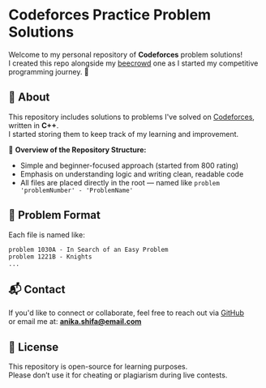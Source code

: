 # Codeforces Practice Problem Solutions
Welcome to my personal repository of **Codeforces** problem solutions!  
I created this repo alongside my [beecrowd](https://github.com/YourGitHubUsername/beecrowd) one as I started my competitive programming journey. 🌱

## 📌 About
This repository includes solutions to problems I've solved on [Codeforces](https://codeforces.com/), written in **C++**.  
I started storing them to keep track of my learning and improvement.

📝 **Overview of the Repository Structure:**

- Simple and beginner-focused approach (started from 800 rating)  
- Emphasis on understanding logic and writing clean, readable code  
- All files are placed directly in the root — named like `problem 'problemNumber' - 'ProblemName'` 

## 🧾 Problem Format
Each file is named like:

```
problem 1030A - In Search of an Easy Problem
problem 1221B - Knights
...
```

## 📬 Contact
If you'd like to connect or collaborate, feel free to reach out via [GitHub](https://github.com/YourGitHubUsername)  
or email me at: **anika.shifa@email.com**

## 📖 License
This repository is open-source for learning purposes.  
Please don’t use it for cheating or plagiarism during live contests. 

